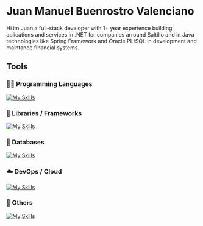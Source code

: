 <h1>Juan Manuel Buenrostro Valenciano</h1>

<p>
  Hi im Juan a full-stack developer with 1+ year experience building aplications and 
  services in .NET for companies arround Saltillo and in Java technologies like Spring 
  Framework and Oracle PL/SQL in development and maintance financial systems.
</p>

<h2>Tools</h2>

### 🧑‍💻 Programming Languages
[![My Skills](https://skillicons.dev/icons?i=html,css,js,java,py)](https://skillicons.dev)
### 📖 Libraries / Frameworks
[![My Skills](https://skillicons.dev/icons?i=astro,dotnet,electron,flask,react,spring,tailwind,vite)](https://skillicons.dev)
### 💾 Databases
[![My Skills](https://skillicons.dev/icons?i=mysql,sqlite,postgresql)](https://skillicons.dev)
### ☁️ DevOps / Cloud
[![My Skills](https://skillicons.dev/icons?i=aws,docker,jenkins)](https://skillicons.dev)
### 💼 Others
[![My Skills](https://skillicons.dev/icons?i=git,github,postman)](https://skillicons.dev)